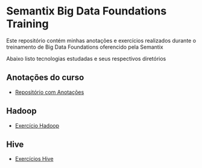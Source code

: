 # Semantix Big Data Foundations Training
Este repositório contém minhas anotações e exercícios realizados durante o treinamento de Big Data Foundations oferencido pela Semantix

Abaixo listo tecnologias estudadas e seus respectivos diretórios

## Anotações do curso

- [Repositório com Anotações](https://github.com/lucasjmorgado/Semantix-Big-Data-Foundations/tree/main/Anota%C3%A7%C3%B5es)

## Hadoop

- [Exercício Hadoop](https://github.com/lucasjmorgado/Semantix-Big-Data-Foundations/blob/main/Hadoop/1-HadoopExercises.md)

## Hive 

- [Exercícios Hive](https://github.com/lucasjmorgado/Semantix-Big-Data-Foundations/tree/main/Hive)